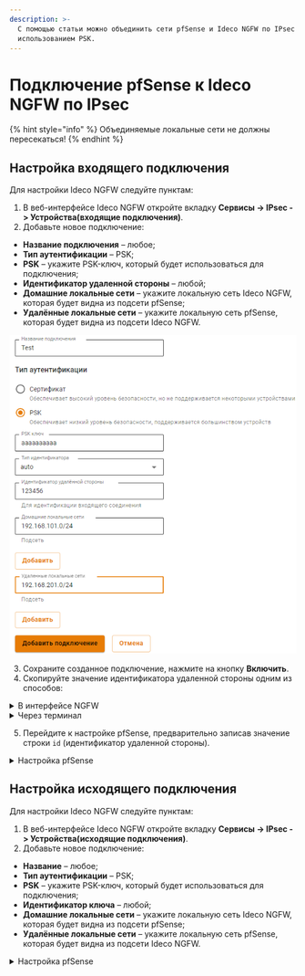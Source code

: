 ```yaml
---
description: >-
  С помощью статьи можно объединить сети pfSense и Ideco NGFW по IPsec с
  использованием PSK.
---
```


# Подключение pfSense к Ideco NGFW по IPsec

{% hint style="info" %}
Объединяемые локальные сети не должны пересекаться!
{% endhint %}

## Настройка входящего подключения

Для настройки Ideco NGFW следуйте пунктам:

1. В веб-интерфейсе Ideco NGFW откройте вкладку **Сервисы -> IPsec -> Устройства(входящие подключения)**.
2. Добавьте новое подключение:

* **Название подключения** – любое;
* **Тип аутентификации** – PSK;
* **PSK** – укажите PSK-ключ, который будет использоваться для подключения;
* **Идентификатор удаленной стороны** – любой;
* **Домашние локальные сети** – укажите локальную сеть Ideco NGFW, которая будет видна из подсети pfSense;
* **Удалённые локальные сети** – укажите локальную сеть pfSense, которая будет видна из подсети Ideco NGFW.

![](../../../../.gitbook/assets/ipsec-connection-pfsense-to-utm4.png)

3. Сохраните созданное подключение, нажмите на кнопку **Включить**.
4. Скопируйте значение идентификатора удаленной стороны одним из способов:

<details>

<summary>В интерфейсе NGFW</summary>

Во вкладке **Сервисы -> IPsec -> Устройства(входящие подключения)** в строке **Идентификатор удаленной стороны**.

<img src="../../../../.gitbook/assets/ipsec-connection-pfsense-to-utm5.png" alt="" data-size="original">

</details>

<details>

<summary>Через терминал</summary>

На Ideco NGFW в папке `/run/ideco-ipsec-backend/strongswan/swanctl/conf.d/` будет сгенерирован конфигурационный файл. Необходимо перейти в консоль и открыть на редактирование файл вида `device_<номер>.conf`. Из этого файла необходимо скопировать значение строки `id`(идентификатор удаленной стороны).

<img src="../../../../.gitbook/assets/ipsec-connection-pfsense-to-utm1.png" alt="" data-size="original">

</details>

5. Перейдите к настройке pfSense, предварительно записав значение строки `id` (идентификатор удаленной стороны).

<details>

<summary>Настройка pfSense</summary>

Для настройки следуйте пунктам:

1\. В веб-интерфейсе pfSense перейдите на вкладку **VPN –> IPsec –> Tunnels**.

2\. Добавьте новое подключение:

* **Description** – любое;
* **Key Exchange version** – IKEv2;
* **Internet Protocol** – IPv4;
* **Interface** – выберите внешний интерфейс pfSense, который будет использоваться для подключения к Ideco NGFW;
* **Remote Gateway** – IP внешнего интерфейса Ideco NGFW;
* **Authentication Method** – Mutual PSK;
* **My identifier и Peer identifier** – сюда вставьте значение строки `id` на Ideco NGFW (см. шаг 4 в настройке Ideco NGFW);
* **Pre-Shared Key** – вставьте PSK-ключ, который ранее прописывали на Ideco NGFW;
* **Encryption Algorithm** используйте следующие параметры:
  1. **Algorithm** - AES256-GCM;
  2. **Key length** - 128 bit;
  3. **Hash** - SHA256;
  4. **DH Group** - Elliptic Curve 25519-256.

Все остальные значения можно оставить по умолчанию.

3\. Сохраните подключение.

4\. Нажмите на кнопку **Show Phase 2 Entries** и добавьте новую Phase 2. Здесь укажите:

**Encryption Algorithm**: используйте следующие параметры:

1. **Algorithm** - AES256-GCM;
2. **Key length** - 128 bit;
3. **Hash** - SHA256;
4. **DH Group** - Elliptic Curve 25519-256.

* **Local Network** – локальную сеть pfSense, которая будет доступна из подсети Ideco NGFW.
* **Remote Network** – локальную сеть Ideco NGFW, которая будет доступна из подсети pfSense.

Все остальные значения можно оставить по умолчанию.

5\. Сохраните подключение.

6\. Разрешите хождение трафика между локальными сетями pfSense и Ideco NGFW в настройках файрвола pfSense (переходим на вкладку **Firewall -> Rules -> IPsec** и создаём два правила, разрешающие хождение трафика между локальными сетями Ideco NGFW и pfSense).

Обращаем внимание на раздел файрвола WAN – в нем по умолчанию запрещен входящий трафик из "серых" подсетей, который требуется разрешить.

7\. Теперь переходим на вкладку **Status -> IPsec** (там должно появится созданное подключение), нажимаем на кнопку Connect VPN.

Если соединение установить не удалось, следует пересоздать соединение на NGFW, указав в поле Идентификатор ключа значение, которое мы указали в My identifier и Peer identifier у pfSense, и попробовать подключиться ещё раз. На стороне pfSense никаких изменений вносить не требуется.

</details>

## Настройка исходящего подключения

Для настройки Ideco NGFW следуйте пунктам:

1. В веб-интерфейсе Ideco NGFW откройте вкладку **Сервисы -> IPsec -> Устройства(исходящие подключения)**.
2. Добавьте новое подключение:

* **Название** – любое;
* **Тип аутентификации** – PSK;
* **PSK** – укажите PSK-ключ, который будет использоваться для подключения;
* **Идентификатор ключа** – любой;
* **Домашние локальные сети** – укажите локальную сеть Ideco NGFW, которая будет видна из подсети pfSense;
* **Удалённые локальные сети** – укажите локальную сеть pfSense, которая будет видна из подсети Ideco NGFW.

<details>

<summary>Настройка pfSense</summary>

Для настройки cледуйте пунктам:

1\. В веб-интерфейсе pfSense перейдите на вкладку **VPN > IPsec > Advanced Options** и в поле **Child SA Start Action** выберите параметр **None (Responder Only)**.

2\. Добавьте новое подключение:

* **Key Exchange version** – IKEv2;
* **Internet Protocol** – IPv4;
* **Interface** – выберите внешний интерфейс pfSense, который будет использоваться для подключения к Ideco NGFW;
* **Remote Gateway** – IP внешнего интерфейса Ideco NGFW;
* **Description** – любое;
* **Authentication Method** – Mutual PSK;
* **My identifier** - My ip address;
* **Peer identifier** - KeyID tag. Введите идентификатор удаленной стороны, т.е. Ideco NGFW;
* **Pre-Shared Key** – введите PSK-ключ;
* **Encryption Algorithm**:
* Для **Ideco UTM версии 10.0 и новее** используйте следующие параметры:
  1. **Algorithm** - AES256-GCM;
  2. **Key length** - 128 bit;
  3. **Hash** - SHA256;
  4. **DH Group** - Elliptic Curve 25519-256.

3\. Сохраните подключение.

4\. Нажмите на кнопку **Show Phase 2 Entries** и добавьте новую Phase 2 и укажите следующие значения:

**Encryption Algorithm**:

* **Для Ideco UTM версии 10.0 и новее** используйте следующие параметры:

1. **Algorithm** - AES256-GCM;
2. **Key length** - 128 bit;
3. **Hash** - SHA256;
4. **DH Group** - Elliptic Curve 25519-256;

* **Local Network** – локальную сеть pfSense, которая будет доступна из подсети Ideco NGFW.
* **Remote Network** – локальную сеть Ideco NGFW, которая будет доступна из подсети pfSense.

Все остальные значения можно оставить по умолчанию.

5\. Сохраните подключение;

6\. Затем нужно разрешить хождение трафика между локальными сетями pfSense и Ideco NGFW в файрвола pfSense (переходим на вкладку **Firewall -> Rules -> IPsec** и создаём два правила, разрешающие хождение трафика между локальными сетями Ideco NGFW и pfSense).

7\. Обращаем внимание на раздел файрвола **WAN** – в нём по умолчанию запрещён входящий трафик из "серых" подсетей, который требуется разрешить.

8\. Теперь переходим на вкладку **Status -> IPsec** (там должно появится созданное подключение), нажимаем на кнопку Connect VPN.

Если соединение установить не удалось, следует пересоздать соединение на NGFW, указав в поле **Идентификатор ключа** значение, которое мы указали в My identifier и Peer identifier у pfSense, и попробовать подключиться ещё раз. На стороне pfSense никаких изменений вносить не требуется.

</details>
